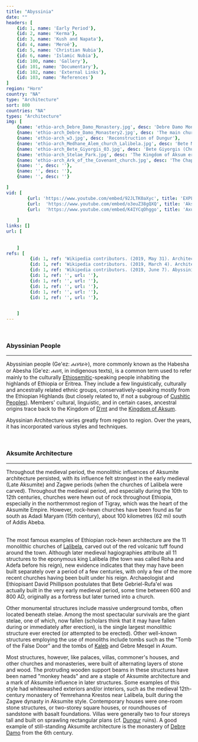 ```yaml
---
title: "Abyssinia"
date: ""
headers: [
    {id: 1, name: 'Early Period'},
    {id: 2, name: 'Kerma'},
    {id: 3, name: 'Kush and Napata'},
    {id: 4, name: 'Meroë'},
    {id: 5, name: 'Christian Nubia'},
    {id: 6, name: 'Islamic Nubia'},
    {id: 100, name: 'Gallery'},
    {id: 101, name: 'Documentary'},
    {id: 102, name: 'External Links'},
    {id: 103, name: 'References'}
]
region: "Horn"
country: "NA" 
type: "Architecture"
sort: 800
countries: "NA"
types: "Architecture"
img: [
    {name: 'ethio-arch_Debre_Damo_Monastery.jpg', desc: 'Debre Damo Monastery Bell tower'},
    {name: 'ethio-arch_Debre_Damo_Monastery2.jpg', desc: 'The main church of Debre Damo'},
    {name: 'ethio-arch_w3.jpg', desc: 'Reconstruction of Dungur'},
    {name: 'ethio-arch_Medhane_Alem_church_Lalibela.jpg', desc: 'Bete Medhane Alem in Lalibela, the largest monolithic church in the world.'},
    {name: 'ethio-arch_Bete_Giyorgis_03.jpg', desc: 'Bete Giyorgis (Church of St. George), Lalibela, Ethiopia'},
    {name: 'ethio-arch_Stelae_Park.jpg', desc: 'The Kingdom of Aksum erected stele for religious and funerary purposes.'},
    {name: 'ethio-arch_Ark_of_the_Covenant_church.jpg', desc: 'The Chapel of the Tablet at the Church of Our Lady Mary of Zion is believed to house the original Ark of the Covenant.'},
    {name: '', desc: ''},
    {name: '', desc: ''},
    {name: '', desc: ''}

]
vid: [
        {url: 'https://www.youtube.com/embed/92JLTK0aXyc', title: 'EXPLORING LALIBELA''S magnificent and historic ROCK CHURCHES (ETHIOPIA)'},
        {url:  'https://www.youtube.com/embed/o3euZ38gQXQ', title: 'Aksum (Ethiopia) Vacation Travel Video Guide'},
        {url:  'https://www.youtube.com/embed/K4IYCqOhggo', title: 'Axum (Ethiopia) - the original capital of the ancient Kingdom of Aksum'}
         
    ]
links: []
url: [
       
        
    ]
refs: [
         {id: 1, ref: 'Wikipedia contributors. (2019, May 31). Architecture of Africa. In Wikipedia, The Free Encyclopedia. Retrieved 20:30, June 9, 2019, from ', url: 'https://en.wikipedia.org/w/index.php?title=Architecture_of_Africa&oldid=899722823'},
         {id: 1, ref: 'Wikipedia contributors. (2019, March 4). Architecture of Ethiopia. In Wikipedia, The Free Encyclopedia. Retrieved 20:36, June 9, 2019, from ', url: 'https://en.wikipedia.org/w/index.php?title=Architecture_of_Ethiopia&oldid=886122741'},
         {id: 1, ref: 'Wikipedia contributors. (2019, June 7). Abyssinian people. In Wikipedia, The Free Encyclopedia. Retrieved 20:37, June 9, 2019, from ', url: 'https://en.wikipedia.org/w/index.php?title=Abyssinian_people&oldid=900822180'},
         {id: 1, ref: '', url: ''},
         {id: 1, ref: '', url: ''},
         {id: 1, ref: '', url: ''},
         {id: 1, ref: '', url: ''},
         {id: 1, ref: '', url: ''},

         
    ]
---
```

<br/>
<h3 id=1> Abyssinian People</h3>
<hr/>

Abyssinian people (Ge'ez: ሐበሻይት), more commonly known as the Habesha or Abesha (Ge'ez: ሐበሻ, in indigenous texts), is a common term used to refer mainly to the culturally <a href="https://en.wikipedia.org/wiki/Ethiopian_Semitic_languages">Ethiosemitic</a>-speaking people inhabiting the highlands of Ethiopia or Eritrea. They include a few linguistically, culturally and ancestrally related ethnic groups, conservatively-speaking mostly from the Ethiopian Highlands (but closely related to, if not a subgroup of <a href="https://en.wikipedia.org/wiki/Cushitic_peoples">Cushitic Peoples</a>). Members' cultural, linguistic, and in certain cases, ancestral origins trace back to the Kingdom of <a href="https://en.wikipedia.org/wiki/D%CA%BFmt">Dʿmt</a> and the <a href="https://en.wikipedia.org/wiki/Kingdom_of_Aksum">Kingdom of Aksum</a>.

Abyssinian Architecture varies greatly from region to region. Over the years, it has incorporated various styles and techniques.


<br/>
<h3 id=1> Aksumite Architecture</h3>
<hr/>
Throughout the medieval period, the monolithic influences of Aksumite architecture persisted, with its influence felt strongest in the early medieval (Late Aksumite) and Zagwe periods (when the churches of Lalibela were carved). Throughout the medieval period, and especially during the 10th to 12th centuries, churches were hewn out of rock throughout Ethiopia, especially in the northernmost region of Tigray, which was the heart of the Aksumite Empire. However, rock-hewn churches have been found as far south as Adadi Maryam (15th century), about 100 kilometres (62 mi) south of Addis Abeba.
<br/><br/>

The most famous examples of Ethiopian rock-hewn architecture are the 11 monolithic churches of <a href="https://en.wikipedia.org/wiki/Lalibela">Lalibela</a>, carved out of the red volcanic tuff found around the town. Although later medieval hagiographies attribute all 11 structures to the eponymous king Lalibela (the town was called Roha and Adefa before his reign), new evidence indicates that they may have been built separately over a period of a few centuries, with only a few of the more recent churches having been built under his reign. Archaeologist and Ethiopisant David Phillipson postulates that Bete Gebriel-Rufa'el was actually built in the very early medieval period, some time between 600 and 800 AD, originally as a fortress but later turned into a church.

Other monumental structures include massive underground tombs, often located beneath stelae. Among the most spectacular survivals are the giant stelae, one of which, now fallen (scholars think that it may have fallen during or immediately after erection), is the single largest monolithic structure ever erected (or attempted to be erected). Other well-known structures employing the use of monoliths include tombs such as the "Tomb of the False Door" and the tombs of <a href="https://en.wikipedia.org/wiki/Kaleb_of_Axum">Kaleb</a> and Gebre Mesqel in Axum.

Most structures, however, like palaces, villas, commoner's houses, and other churches and monasteries, were built of alternating layers of stone and wood. The protruding wooden support beams in these structures have been named "monkey heads" and are a staple of Aksumite architecture and a mark of Aksumite influence in later structures. Some examples of this style had whitewashed exteriors and/or interiors, such as the medieval 12th-century monastery of Yemrehanna Krestos near Lalibela, built during the Zagwe dynasty in Aksumite style. Contemporary houses were one-room stone structures, or two-storey square houses, or roundhouses of sandstone with basalt foundations. Villas were generally two to four storeys tall and built on sprawling rectangular plans (cf. <a href="https://en.wikipedia.org/wiki/Dungur">Dungur</a> ruins). A good example of still-standing Aksumite architecture is the monastery of <a href="https://en.wikipedia.org/wiki/Debre_Damo">Debre Damo</a> from the 6th century.